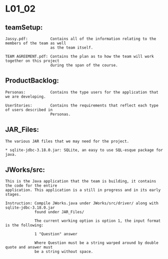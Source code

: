 # L01_02

## teamSetup:
 
    Jassy.pdf:          Contains all of the information relating to the members of the team as well
                        as the team itself.
                        
    TEAM AGREEMENT.pdf: Contains the plan as to how the team will work together on this project
                        during the span of the course.

## ProductBacklog:
    
    Personas:           Contains the type users for the application that we are developing.

    UserStories:        Contains the requirements that reflect each type of users described in 
                        Personas.


## JAR_Files:

    The various JAR files that we may need for the project.

    * sqlite-jdbc-3.18.0.jar: SQLite, an easy to use SQL-esque package for java.

## JWorks/src:              
    
    This is the Java application that the team is building, it contains the code for the entire 
    application. This application is a still in progress and in its early stages.
    
    Instruction: Compile JWorks.java under JWorks/src/driver/ along with sqlite-jdbc-3.18.0.jar
                 found under JAR_Files/
                 
                 The current working option is option 1, the input format is the following:
                 
                 1 "Question" answer
                 
                 Where Question must be a string warped around by double quote and answer must
                 be a string without space.
